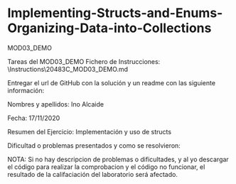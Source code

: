 # Implementing-Structs-and-Enums-Organizing-Data-into-Collections
MOD03_DEMO

Tareas del MOD03_DEMO Fichero de Instrucciones: \Instructions\20483C_MOD03_DEMO.md

Entregar el url de GitHub con la solución y un readme con las siguiente información:

Nombres y apellidos: Ino Alcaide

Fecha: 17/11/2020

Resumen del Ejercicio: Implementación y uso de structs

Dificultad o problemas presentados y como se resolvieron:

NOTA: Si no hay descripcion de problemas o dificultades, y al yo descargar el código para realizar la comprobacion y el código no funcionar, el resultado de la califaciación del laboratorio será afectado.

